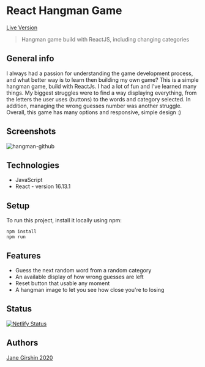 # React Hangman Game
[Live Version](https://hangman-game-jane.netlify.app/)
> Hangman game build with ReactJS, including changing categories

## General info
I always had a passion for understanding the game development process, and what better way is to learn then building my own game?
This is a simple hangman game, build with ReactJs. I had a lot of fun and I've learned many things.
My biggest struggles were to find a way displaying everything, from the letters the user uses (buttons) to the words and category selected.
In addition, managing the wrong guesses number was another struggle. 
Overall, this game has many options and responsive, simple design :)

## Screenshots
![hangman-github](https://user-images.githubusercontent.com/54534609/86545032-53999480-bf34-11ea-865b-f2f4206ea291.png)

## Technologies
* JavaScript
* React - version 16.13.1

## Setup
To run this project, install it locally using npm:
```
npm install
npm run
```

## Features
* Guess the next random word from a random category
* An available display of how wrong guesses are left
* Reset button that usable any moment
* A hangman image to let you see how close you're to losing

## Status
[![Netlify Status](https://api.netlify.com/api/v1/badges/f4c51e60-9525-4168-b4e3-fc159f8dd1b8/deploy-status)](https://app.netlify.com/sites/hangman-game-jane/deploys)

## Authors
[Jane Girshin 2020](https://github.com/JaneGirshin)
